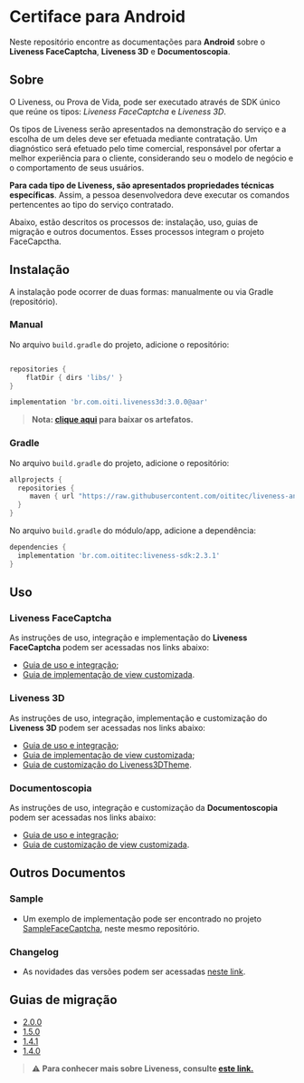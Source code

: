 #  Certiface para Android

Neste repositório encontre as documentações para **Android** sobre o **Liveness FaceCaptcha**, **Liveness 3D** e **Documentoscopia**.



## Sobre

O Liveness, ou Prova de Vida, pode ser executado através de  SDK único que reúne os tipos: *Liveness FaceCaptcha* e *Liveness 3D*. 

Os tipos de Liveness serão apresentados na demonstração do serviço e a escolha de um deles deve ser efetuada mediante contratação. Um diagnóstico será efetuado pelo time comercial, responsável por ofertar a melhor experiência para o cliente, considerando seu o modelo de negócio e o comportamento de seus usuários.

**Para cada tipo de Liveness, são apresentados propriedades técnicas específicas**. Assim, a pessoa desenvolvedora deve executar os comandos pertencentes ao tipo do serviço contratado.

Abaixo, estão descritos os processos de: instalação, uso, guias de migração e outros documentos. Esses processos integram o projeto FaceCapctha.

##  Instalação

A instalação pode ocorrer de duas formas: manualmente ou via Gradle (repositório).

### Manual

No arquivo `build.gradle` do projeto, adicione o repositório:


```gradle

repositories {
    flatDir { dirs 'libs/' }
}

implementation 'br.com.oiti.liveness3d:3.0.0@aar'
```

> **Nota: [clique aqui](https://github.com/oititec/liveness-android-sdk/tree/main/br/com/oititec/liveness-sdk) para baixar os artefatos.**

###  Gradle

No arquivo `build.gradle` do projeto, adicione o repositório:

```gradle
allprojects {
  repositories {
     maven { url "https://raw.githubusercontent.com/oititec/liveness-android-sdk/main/" }
  }
}
```

No arquivo `build.gradle` do módulo/app, adicione a dependência:

```gradle
dependencies {
  implementation 'br.com.oititec:liveness-sdk:2.3.1'
}
```

##  Uso

###  Liveness FaceCaptcha

As instruções de uso, integração e implementação do **Liveness FaceCaptcha** podem ser acessadas nos links abaixo:

  - [Guia de uso e integração](Documentation/Liveness-Usage.md);
  - [Guia de implementação de view customizada](Documentation/Liveness-CustomView.md).

###  Liveness 3D

As instruções de uso, integração, implementação e customização do **Liveness 3D** podem ser acessadas nos links abaixo: 

  - [Guia de uso e integração](Documentation/Liveness3D-Usage.md);
  - [Guia de implementação de view customizada](Documentation/Liveness3D-CustomView.md);
  - [Guia de customização do Liveness3DTheme](Documentation/Liveness3D-Liveness3DTheme.md).


###  Documentoscopia

As instruções de uso, integração e customização da **Documentoscopia** podem ser acessadas nos links abaixo:

  - [Guia de uso e integração](Documentation/Documentscopy-Usage.md);
  - [Guia de customização de view customizada](Documentation/Documentscopy-CustomView.md).



##  Outros Documentos

###  Sample

- Um exemplo de implementação pode ser encontrado no projeto [SampleFaceCaptcha](https://github.com/oititec/liveness-android-sdk/tree/main/FaceCaptchaSample "SampleFaceCaptcha"), neste mesmo repositório.

###  Changelog

- As novidades das versões podem ser acessadas [neste link](Documentation/Changelog.md).

##  Guias de migração

- [2.0.0](Documentation/Migration-Guide-2.0.0.md)
- [1.5.0](Documentation/Migration-Guide-1.5.0.md)
- [1.4.1](Documentation/Migration-Guide-1.4.1.md)
- [1.4.0](Documentation/Migration-Guide-1.4.0.md)

>⚠️ **Para conhecer mais sobre Liveness, consulte [este link.](https://certifaceid.readme.io/docs/liveness-detection-vs-atualizada)**
